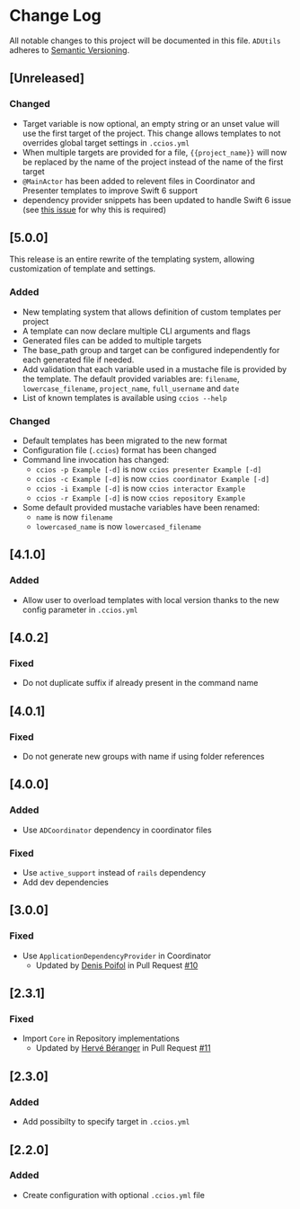 # Change Log
All notable changes to this project will be documented in this file.
`ADUtils` adheres to [Semantic Versioning](http://semver.org/).

## [Unreleased]

### Changed

- Target variable is now optional, an empty string or an unset value will use the first target of the project. This change allows templates to not overrides global target settings in `.ccios.yml`
- When multiple targets are provided for a file, `{{project_name}}` will now be replaced by the name of the project instead of the name of the first target
- `@MainActor` has been added to relevent files in Coordinator and Presenter templates to improve Swift 6 support
- dependency provider snippets has been updated to handle Swift 6 issue (see [this issue](https://github.com/Swinject/Swinject/issues/571) for why this is required)

## [5.0.0]

This release is an entire rewrite of the templating system, allowing customization of template and settings.

### Added

- New templating system that allows definition of custom templates per project
- A template can now declare multiple CLI arguments and flags
- Generated files can be added to multiple targets
- The base_path group and target can be configured independently for each generated file if needed.
- Add validation that each variable used in a mustache file is provided by the template. The default provided variables are: `filename`, `lowercase_filename`, `project_name`, `full_username` and `date`
- List of known templates is available using `ccios --help`

### Changed

- Default templates has been migrated to the new format
- Configuration file (`.ccios`) format has been changed
- Command line invocation has changed:
    - `ccios -p Example [-d]` is now `ccios presenter Example [-d]`
    - `ccios -c Example [-d]` is now `ccios coordinator Example [-d]`
    - `ccios -i Example [-d]` is now `ccios interactor Example`
    - `ccios -r Example [-d]` is now `ccios repository Example`
- Some default provided mustache variables have been renamed:
    - `name` is now `filename`
    - `lowercased_name` is now `lowercased_filename`

## [4.1.0]

### Added
- Allow user to overload templates with local version thanks to the new config parameter in `.ccios.yml`

## [4.0.2]

### Fixed

- Do not duplicate suffix if already present in the command name

## [4.0.1]

### Fixed

- Do not generate new groups with name if using folder references

## [4.0.0]

### Added
- Use `ADCoordinator` dependency in coordinator files

### Fixed
- Use `active_support` instead of `rails` dependency
- Add dev dependencies

## [3.0.0]

### Fixed
- Use `ApplicationDependencyProvider` in Coordinator
  - Updated by [Denis Poifol](https://github.com/denisPoifol) in Pull Request [#10](https://github.com/felginep/ccios/pull/10)

## [2.3.1]

### Fixed
- Import `Core` in Repository implementations
  - Updated by [Hervé Béranger](https://github.com/hberenger) in Pull Request [#11](https://github.com/felginep/ccios/pull/11)

## [2.3.0]

### Added
- Add possibilty to specify target in `.ccios.yml`

## [2.2.0]

### Added
- Create configuration with optional `.ccios.yml` file
